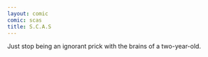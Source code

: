 ```yaml
---
layout: comic
comic: scas
title: S.C.A.S
---
```


Just stop being an ignorant prick with the brains of a two-year-old.
